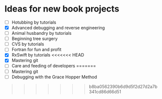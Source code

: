 # Ideas for new book projects

- [ ] Hotubbing by tutorials
- [x] Advanced debugging and reverse engineering
- [ ] Animal husbandry by tutorials
- [ ] Beginning tree surgery
- [ ] CVS by tutorials
- [ ] Fortran for fun and profit
- [x] RxSwift by tutorials
<<<<<<< HEAD
- [x] Mastering git
- [ ] Care and feeding of developers
=======
- [ ] Mastering git
- [ ] Debugging with the Grace Hopper Method
>>>>>>> b8ba0562390b6d9d5f2d27d2a7b341cd86d66d51
